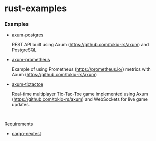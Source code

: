 # rust-examples

### Examples

- [axum-postgres](/axum-postgres)

  REST API built using Axum (https://github.com/tokio-rs/axum) and PostgreSQL

- [axum-prometheus](/axum-prometheus)

  Example of using Prometheus (https://prometheus.io/) metrics with Axum (https://github.com/tokio-rs/axum)

- [axum-tictactoe](/axum-tictactoe)

  Real-time multiplayer Tic-Tac-Toe game implemented using Axum (https://github.com/tokio-rs/axum) and WebSockets for live game updates.

<br>

Requirements

- [cargo-nextest](https://nexte.st/)